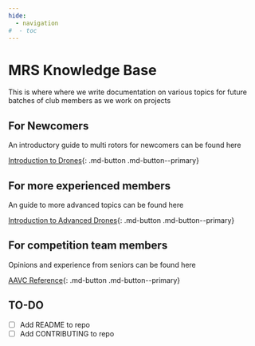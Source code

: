 ```yaml
---
hide:
  - navigation
#  - toc
---
```

# MRS Knowledge Base

This is where where we write documentation on various topics for future batches of club members as we work on projects

## For Newcomers

An introductory guide to multi rotors for newcomers can be found here

[Introduction to Drones](/basic/introduction_to_drones){: .md-button .md-button--primary}

## For more experienced members
An guide to more advanced topics can be found here

[Introduction to Advanced Drones](advanced/introduction_to_advanced_drones){: .md-button .md-button--primary}

## For competition team members
Opinions and experience from seniors can be found here

[AAVC Reference](competition/AAVC_reference){: .md-button .md-button--primary}

## TO-DO
- [ ] Add README to repo
- [ ] Add CONTRIBUTING to repo